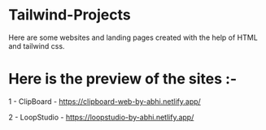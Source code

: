 # Tailwind-Projects
Here are some websites and landing pages created with the help of HTML and tailwind css.

# Here is the preview of the sites :-

1 - ClipBoard - https://clipboard-web-by-abhi.netlify.app/

2 - LoopStudio - https://loopstudio-by-abhi.netlify.app/

